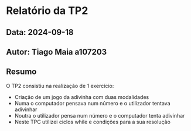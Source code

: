 # Relatório da TP2
## Data: 2024-09-18
## Autor: Tiago Maia a107203
## Resumo
O TP2 consistiu na realização de 1 exercício:
* Criação de um jogo da adivinha com duas modalidades
* Numa o computador pensava num número e o utilizador tentava adivinhar
* Noutra o utilizador pensa num número e o computador tenta adivinhar
* Neste TPC utilizei ciclos while e condições para a sua resolução
